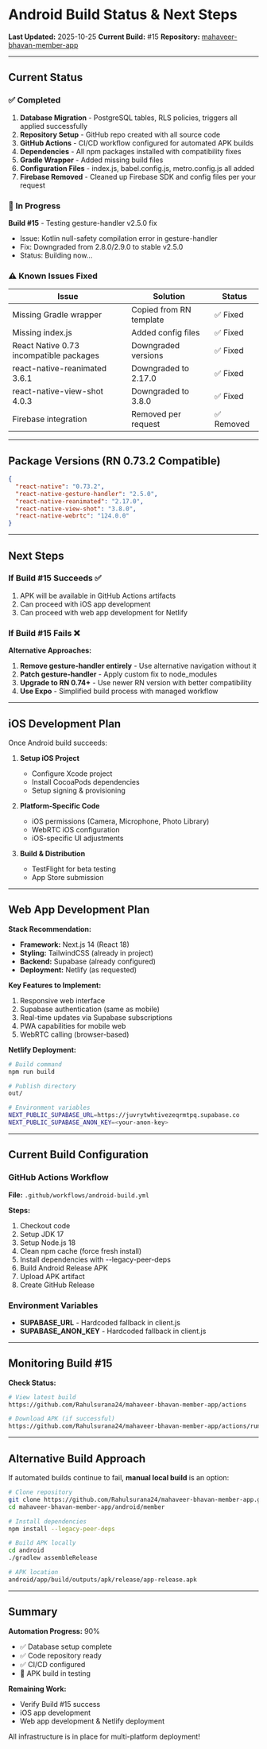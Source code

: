 # Android Build Status & Next Steps

**Last Updated:** 2025-10-25
**Current Build:** #15
**Repository:** [mahaveer-bhavan-member-app](https://github.com/Rahulsurana24/mahaveer-bhavan-member-app)

---

## Current Status

### ✅ Completed
1. **Database Migration** - PostgreSQL tables, RLS policies, triggers all applied successfully
2. **Repository Setup** - GitHub repo created with all source code
3. **GitHub Actions** - CI/CD workflow configured for automated APK builds
4. **Dependencies** - All npm packages installed with compatibility fixes
5. **Gradle Wrapper** - Added missing build files
6. **Configuration Files** - index.js, babel.config.js, metro.config.js all added
7. **Firebase Removed** - Cleaned up Firebase SDK and config files per your request

### 🔄 In Progress
**Build #15** - Testing gesture-handler v2.5.0 fix
- Issue: Kotlin null-safety compilation error in gesture-handler
- Fix: Downgraded from 2.8.0/2.9.0 to stable v2.5.0
- Status: Building now...

### ⚠️ Known Issues Fixed
| Issue | Solution | Status |
|-------|----------|--------|
| Missing Gradle wrapper | Copied from RN template | ✅ Fixed |
| Missing index.js | Added config files | ✅ Fixed |
| React Native 0.73 incompatible packages | Downgraded versions | ✅ Fixed |
| react-native-reanimated 3.6.1 | Downgraded to 2.17.0 | ✅ Fixed |
| react-native-view-shot 4.0.3 | Downgraded to 3.8.0 | ✅ Fixed |
| Firebase integration | Removed per request | ✅ Removed |

---

## Package Versions (RN 0.73.2 Compatible)

```json
{
  "react-native": "0.73.2",
  "react-native-gesture-handler": "2.5.0",
  "react-native-reanimated": "2.17.0",
  "react-native-view-shot": "3.8.0",
  "react-native-webrtc": "124.0.0"
}
```

---

## Next Steps

### If Build #15 Succeeds ✅
1. APK will be available in GitHub Actions artifacts
2. Can proceed with iOS app development
3. Can proceed with web app development for Netlify

### If Build #15 Fails ❌
**Alternative Approaches:**
1. **Remove gesture-handler entirely** - Use alternative navigation without it
2. **Patch gesture-handler** - Apply custom fix to node_modules
3. **Upgrade to RN 0.74+** - Use newer RN version with better compatibility
4. **Use Expo** - Simplified build process with managed workflow

---

## iOS Development Plan

Once Android build succeeds:

1. **Setup iOS Project**
   - Configure Xcode project
   - Install CocoaPods dependencies
   - Setup signing & provisioning

2. **Platform-Specific Code**
   - iOS permissions (Camera, Microphone, Photo Library)
   - WebRTC iOS configuration
   - iOS-specific UI adjustments

3. **Build & Distribution**
   - TestFlight for beta testing
   - App Store submission

---

## Web App Development Plan

**Stack Recommendation:**
- **Framework:** Next.js 14 (React 18)
- **Styling:** TailwindCSS (already in project)
- **Backend:** Supabase (already configured)
- **Deployment:** Netlify (as requested)

**Key Features to Implement:**
1. Responsive web interface
2. Supabase authentication (same as mobile)
3. Real-time updates via Supabase subscriptions
4. PWA capabilities for mobile web
5. WebRTC calling (browser-based)

**Netlify Deployment:**
```bash
# Build command
npm run build

# Publish directory
out/

# Environment variables
NEXT_PUBLIC_SUPABASE_URL=https://juvrytwhtivezeqrmtpq.supabase.co
NEXT_PUBLIC_SUPABASE_ANON_KEY=<your-anon-key>
```

---

## Current Build Configuration

### GitHub Actions Workflow
**File:** `.github/workflows/android-build.yml`

**Steps:**
1. Checkout code
2. Setup JDK 17
3. Setup Node.js 18
4. Clean npm cache (force fresh install)
5. Install dependencies with --legacy-peer-deps
6. Build Android Release APK
7. Upload APK artifact
8. Create GitHub Release

### Environment Variables
- **SUPABASE_URL** - Hardcoded fallback in client.js
- **SUPABASE_ANON_KEY** - Hardcoded fallback in client.js

---

## Monitoring Build #15

**Check Status:**
```bash
# View latest build
https://github.com/Rahulsurana24/mahaveer-bhavan-member-app/actions

# Download APK (if successful)
https://github.com/Rahulsurana24/mahaveer-bhavan-member-app/actions/runs/<run-id>
```

---

## Alternative Build Approach

If automated builds continue to fail, **manual local build** is an option:

```bash
# Clone repository
git clone https://github.com/Rahulsurana24/mahaveer-bhavan-member-app.git
cd mahaveer-bhavan-member-app/android/member

# Install dependencies
npm install --legacy-peer-deps

# Build APK locally
cd android
./gradlew assembleRelease

# APK location
android/app/build/outputs/apk/release/app-release.apk
```

---

## Summary

**Automation Progress:** 90%
- ✅ Database setup complete
- ✅ Code repository ready
- ✅ CI/CD configured
- 🔄 APK build in testing

**Remaining Work:**
- Verify Build #15 success
- iOS app development
- Web app development & Netlify deployment

All infrastructure is in place for multi-platform deployment!
